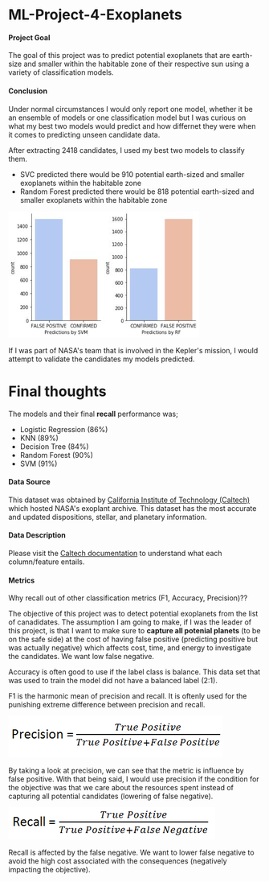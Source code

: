 # ML-Project-4-Exoplanets


#### Project Goal

The goal of this project was to predict potential exoplanets that are earth-size and smaller within the habitable zone of their respective sun using a variety of classification models.

#### Conclusion

Under normal circumstances I would only report one model, whether it be an ensemble of models or one classification model but I was curious on what my best two models would predict and how differnet they were when it comes to predicting unseen candidate data.

After extracting 2418 candidates, I used my best two models to classify them.
* SVC predicted there would be 910 potential earth-sized and smaller exoplanets within the habitable zone
* Random Forest predicted there would be 818 potential earth-sized and smaller exoplanets within the habitable zone

![](Pictures/countcan.JPG)

If I was part of NASA's team that is involved in the Kepler's mission, I would attempt to validate the candidates my models predicted. 

# Final thoughts 

The models and their final **recall** performance was;
* Logistic Regression (86%)
* KNN (89%)
* Decision Tree (84%)
* Random Forest (90%)
* SVM (91%)


#### Data Source

This dataset was obtained by [California Institute of Technology (Caltech)](https://exoplanetarchive.ipac.caltech.edu/index.html) which hosted NASA's exoplant archive. 
This dataset has the most accurate and updated dispositions, stellar, and planetary information. 

#### Data Description

Please visit the [Caltech documentation](https://exoplanetarchive.ipac.caltech.edu/docs/API_kepcandidate_columns.html) to understand what each column/feature entails. 

#### Metrics

Why recall out of other classification metrics (F1, Accuracy, Precision)?? 

The objective of this project was to detect potential exoplanets from the list of canadidates. The assumption I am going to make, if I was the leader of this project, is that I want to make sure to **capture all potenial planets** (to be on the safe side) at the cost of having false positive (predicting positive but was actually negative) which affects cost, time, and energy to investigate the candidates. We want low false negative. 

Accuracy is often good to use if the label class is balance. This data set that was used to train the model did not have a balanced label (2:1). 

F1 is the harmonic mean of precision and recall. It is oftenly used for the punishing extreme difference between precision and recall. 

![](Pictures/precision.PNG)

By taking a look at precision, we can see that the metric is influence by false positive.  With that being said, I would use precision if the condition for the objective was that we care about the resources spent instead of capturing all potential candidates (lowering of false negative). 

![](Pictures/recall.PNG) 

Recall is affected by the false negative. We want to lower false negative to avoid the high cost associated with the consequences (negatively impacting the objective).
